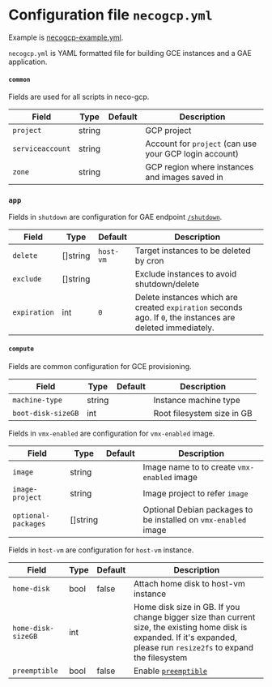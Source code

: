 Configuration file `necogcp.yml`
=================================

Example is [necogcp-example.yml](necogcp-example.yml).

`necogcp.yml` is YAML formatted file for building GCE instances and a GAE application.

#### `common`

Fields are used for all scripts in neco-gcp.

| Field            | Type   | Default | Description                                            |
| ---------------- | ------ | ------- | ------------------------------------------------------ |
| `project`        | string |         | GCP project                                            |
| `serviceaccount` | string |         | Account for `project` (can use your GCP login account) |
| `zone`           | string |         | GCP region where instances and images saved in         |

### `app`

Fields in `shutdown` are configuration for GAE endpoint [`/shutdown`](api.md#shutdown).

| Field        | Type     | Default   | Description                                                                                                 |
| ------------ | -------- | --------- | ----------------------------------------------------------------------------------------------------------- |
| `delete`     | []string | `host-vm` | Target instances to be deleted by cron                                                                      |
| `exclude`    | []string |           | Exclude instances to avoid shutdown/delete                                                                  |
| `expiration` | int      | `0`       | Delete instances which are created `expiration` seconds ago. If `0`, the instances are deleted immediately. |

#### `compute`

Fields are common configuration for GCE provisioning.

| Field              | Type   | Default | Description                |
| ------------------ | ------ | ------- | -------------------------- |
| `machine-type`     | string |         | Instance machine type      |
| `boot-disk-sizeGB` | int    |         | Root filesystem size in GB |

Fields in `vmx-enabled` are configuration for `vmx-enabled` image.

| Field               | Type     | Default | Description                                                     |
| ------------------- | -------- | ------- | --------------------------------------------------------------- |
| `image`             | string   |         | Image name to to create `vmx-enabled` image                     |
| `image-project`     | string   |         | Image project to refer `image`                                  |
| `optional-packages` | []string |         | Optional Debian packages to be installed on `vmx-enabled` image |

Fields in `host-vm` are configuration for `host-vm` instance.

| Field              | Type | Default | Description                                                                                                                                                              |
| ------------------ | ---- | ------- | ------------------------------------------------------------------------------------------------------------------------------------------------------------------------ |
| `home-disk`        | bool | false   | Attach home disk to host-vm instance                                                                                                                                     |
| `home-disk-sizeGB` | int  |         | Home disk size in GB. If you change bigger size than current size, the existing home disk is expanded. If it's expanded, please run `resize2fs` to expand the filesystem |
| `preemptible`      | bool | false   | Enable [`preemptible`](https://cloud.google.com/compute/docs/instances/preemptible)                                                                                      |
